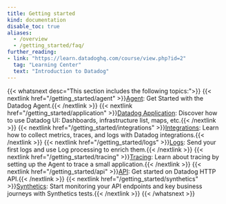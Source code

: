 ```yaml
---
title: Getting started
kind: documentation
disable_toc: true
aliases:
  - /overview
  - /getting_started/faq/
further_reading:
- link: "https://learn.datadoghq.com/course/view.php?id=2"
  tag: "Learning Center"
  text: "Introduction to Datadog"
---
```


{{< whatsnext desc="This section includes the following topics:">}}
    {{< nextlink href="/getting_started/agent" >}}<u>Agent</u>: Get Started with the Datadog Agent.{{< /nextlink >}}
    {{< nextlink href="/getting_started/application" >}}<u>Datadog Application</u>: Discover how to use Datadog UI: Dashboards, infrastructure list, maps, etc.{{< /nextlink >}}
    {{< nextlink href="/getting_started/integrations" >}}<u>Integrations</u>: Learn how to collect metrics, traces, and logs with Datadog integrations.{{< /nextlink >}}
    {{< nextlink href="/getting_started/logs" >}}<u>Logs</u>: Send your first logs and use Log processing to enrich them.{{< /nextlink >}}
    {{< nextlink href="/getting_started/tracing" >}}<u>Tracing</u>: Learn about tracing by setting up the Agent to trace a small application.{{< /nextlink >}}
    {{< nextlink href="/getting_started/api" >}}<u>API</u>: Get started on Datadog HTTP API.{{< /nextlink >}}
    {{< nextlink href="/getting_started/synthetics" >}}<u>Synthetics</u>: Start monitoring your API endpoints and key business journeys with Synthetics tests.{{< /nextlink >}}
{{< /whatsnext >}}
